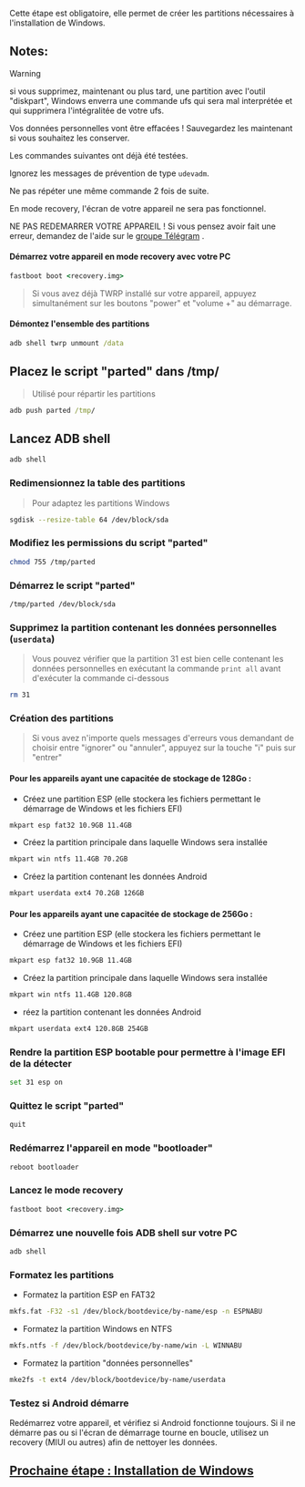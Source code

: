 Cette étape est obligatoire, elle permet de créer les partitions nécessaires à l'installation de Windows.

## Notes:

> [!WARNING]
> si vous supprimez, maintenant ou plus tard, une partition avec l'outil "diskpart", Windows enverra une commande ufs qui sera mal interprétée et qui supprimera l'intégralitée de votre ufs.
>
> Vos données personnelles vont être effacées ! Sauvegardez les maintenant si vous souhaitez les conserver.
> 
> Les commandes suivantes ont déjà été testées.
> 
> Ignorez les messages de prévention de type `udevadm`.
> 
> Ne pas répéter une même commande 2 fois de suite.
> 
> En mode recovery, l'écran de votre appareil ne sera pas fonctionnel.
> 
> NE PAS REDEMARRER VOTRE APPAREIL ! Si vous pensez avoir fait une erreur, demandez de l'aide sur le [groupe Télégram](https://t.me/nabuwoa) .

#### Démarrez votre appareil en mode recovery avec votre PC

```cmd
fastboot boot <recovery.img>
```

> Si vous avez déjà TWRP installé sur votre appareil, appuyez simultanément sur les boutons "power" et "volume +" au démarrage.

#### Démontez l'ensemble des partitions

```cmd
adb shell twrp unmount /data
```

## Placez le script "parted" dans /tmp/

> Utilisé pour répartir les partitions

```cmd
adb push parted /tmp/
```

## Lancez ADB shell

```cmd
adb shell
```

### Redimensionnez la table des partitions

> Pour adaptez les partitions Windows

```sh
sgdisk --resize-table 64 /dev/block/sda
```

### Modifiez les permissions du script "parted"

```sh
chmod 755 /tmp/parted
```

### Démarrez le script "parted"

```sh
/tmp/parted /dev/block/sda
```

### Supprimez la partition contenant les données personnelles (`userdata`)

> Vous pouvez vérifier que la partition 31 est bien celle contenant les données personnelles en exécutant la commande `print all` avant d'exécuter la commande ci-dessous

```sh
rm 31
```

### Création des partitions

> Si vous avez n'importe quels messages d'erreurs vous demandant de choisir entre "ignorer" ou "annuler", appuyez sur la touche "i" puis sur "entrer"

#### Pour les appareils ayant une capacitée de stockage de 128Go :

- Créez une partition ESP (elle stockera les fichiers permettant le démarrage de Windows et les fichiers EFI)

```sh
mkpart esp fat32 10.9GB 11.4GB
```

- Créez la partition principale dans laquelle Windows sera installée

```sh
mkpart win ntfs 11.4GB 70.2GB
```

- Créez la partition contenant les données Android

```sh
mkpart userdata ext4 70.2GB 126GB
```

#### Pour les appareils ayant une capacitée de stockage de 256Go :

- Créez une partition ESP (elle stockera les fichiers permettant le démarrage de Windows et les fichiers EFI)

```sh
mkpart esp fat32 10.9GB 11.4GB
```

- Créez la partition principale dans laquelle Windows sera installée

```sh
mkpart win ntfs 11.4GB 120.8GB
```

- réez la partition contenant les données Android

```sh
mkpart userdata ext4 120.8GB 254GB
```

### Rendre la partition ESP bootable pour permettre à l'image EFI de la détecter

```sh
set 31 esp on
```

### Quittez le script "parted"

```sh
quit
```

### Redémarrez l'appareil en mode "bootloader"

```sh
reboot bootloader
```

### Lancez le mode recovery

```cmd
fastboot boot <recovery.img>
```

### Démarrez une nouvelle fois ADB shell sur votre PC

```cmd
adb shell
```

### Formatez les partitions

- Formatez la partition ESP en FAT32

```sh
mkfs.fat -F32 -s1 /dev/block/bootdevice/by-name/esp -n ESPNABU
```

- Formatez la partition Windows en NTFS

```sh
mkfs.ntfs -f /dev/block/bootdevice/by-name/win -L WINNABU
```

- Formatez la partition "données personnelles"

```sh
mke2fs -t ext4 /dev/block/bootdevice/by-name/userdata
```

### Testez si Android démarre

Redémarrez votre appareil, et vérifiez si Android fonctionne toujours. Si il ne démarre pas ou si l'écran de démarrage tourne en boucle, utilisez un recovery (MIUI ou autres) afin de nettoyer les données.

## [Prochaine étape : Installation de Windows](guide\Francais\2-install-fr.md)
